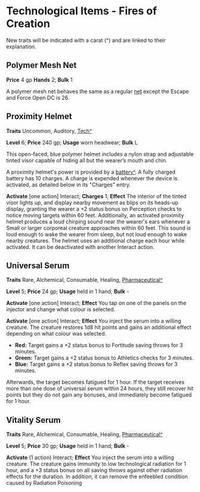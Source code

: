 # Technological Items - Fires of Creation

New traits will be indicated with a carat (^) and are linked to their explanation.

## Polymer Mesh Net

**Price** 4 gp **Hands** 2; **Bulk** 1

A polymer mesh net behaves the same as a regular [net](http://2e.aonprd.com/Equipment.aspx?ID=681) except the Escape and Force Open DC is 26.

## Proximity Helmet

**Traits** Uncommon, Auditory, [Tech^](/Traits/README.md#tech)

**Level** 6; **Price** 240 gp; **Usage** worn headwear; **Bulk** L

This open-faced, blue polymer helmet includes a nylon strap and adjustable tinted visor capable of hiding all but the wearer’s mouth and chin.

A proximity helmet's power is provided by a [battery^](/Technology%20Guide/Gear#battery). A fully charged battery has 10 charges. A charge is expended whenever the device is activated, as detailed below in its "Charges" entry.

**Activate** [one action] Interact; **Charges** 1; **Effect** The interior of the tinted visor lights up, and display nearby movement as blips on its heads-up display, granting the wearer a +2 status bonus on Perception checks to notice moving targets within 60 feet. Additionally, an activated proximity helmet produces a loud chirping sound near the wearer's ears whenever a Small or larger corporeal creature approaches within 60 feet. This sound is loud enough to wake the wearer from sleep, but not loud enough to wake nearby creatures. The helmet uses an additional charge each hour while activated. It can be deactivated with another Interact action.

## Universal Serum

**Traits** Rare, Alchemical, Consumable, Healing, [Pharmaceutical^](/Traits/README.md#pharmaceutical)

**Level** 5; **Price** 24 gp; **Usage** held in 1 hand; **Bulk** -

**Activate** [one action] Interact; **Effect** You tap on one of the panels on the injector and change what colour is selected.

**Activate** [one action] Interact; **Effect** You inject the serum into a willing creature. The creature restores 1d8 hit points and gains an additional effect depending on what colour was selected.

* **Red:** Target gains a +2 status bonus to Fortitude saving throws for 3 minutes.
* **Green:** Target gains a +2 status bonus to Athletics checks for 3 minutes.
* **Blue:**  Target gains a +2 status bonus to Reflex saving throws for 3 minutes.

Afterwards, the target becomes fatigued for 1 hour. If the target receives more than one dose of universal serum within 24 hours, they still recover hit points but they do not gain any bonuses, and immediately become fatigued for 1 hour.

## Vitality Serum

**Traits** Rare, Alchemical, Consumable, Healing, [Pharmaceutical^](/Traits/README.md#pharmaceutical)

**Level** 5; **Price** 30 gp; **Usage** held in 1 hand; **Bulk** -

**Activate** (1 action) Interact; **Effect** You inject the serum into a willing creature. The creature gains immunity to low technological radiation for 1 hour, and a +3 status bonus on all saving throws against other radiation effects for the duration. In addition, it can remove the enfeebled condition caused by Radiation Poisoning
